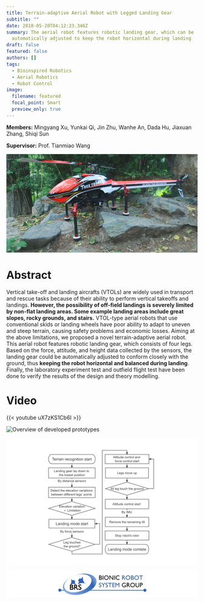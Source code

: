 ```yaml
---
title: Terrain-adaptive Aerial Robot with Legged Landing Gear
subtitle: ""
date: 2018-05-20T04:12:23.346Z
summary: The aerial robot features robotic landing gear, which can be
  automatically adjusted to keep the robot horizontal during landing
draft: false
featured: false
authors: []
tags:
  - Bioinspired Robotics
  - Aerial Robotics
  - Robot Control
image:
  filename: featured
  focal_point: Smart
  preview_only: true
---
```

**Members:** Mingyang Xu, Yunkai Qi, Jin Zhu, Wanhe An, Dada Hu, Jiaxuan Zhang, Shiqi Sun

**Supervisor:** Prof. Tianmiao Wang

![](la0.png)

# Abstract

Vertical take-off and landing aircrafts (VTOLs) are widely used in transport and rescue tasks because of their ability to perform vertical takeoffs and landings. **However, the possibility of off-field landings is severely limited by non-flat landing areas. Some example landing areas include great slopes, rocky grounds, and stairs.** VTOL-type aerial robots that use conventional skids or landing wheels have poor ability to adapt to uneven and steep terrain, causing safety problems and economic losses. Aiming at the above limitations, we proposed a novel terrain-adaptive aerial robot. This aerial robot features robotic landing gear, which consists of four legs. Based on the force, attitude, and height data collected by the sensors, the landing gear could be automatically adjusted to conform closely with the ground, thus **keeping the robot horizontal and balanced during landing**. Finally, the laboratory experiment test and outfield flight test have been done to verify the results of the design and theory modelling.

# Video

{{< youtube uX7zKS1Cb6I >}}

![](la1.jpg "Overview of developed prototypes")

![](la2.jpg "Process of the terrain-adaptive landing mode")



![](group.jpg)